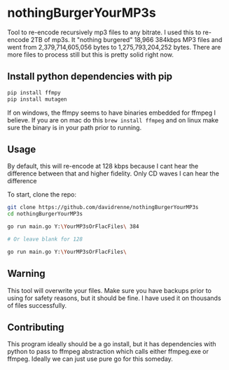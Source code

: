 # nothingBurgerYourMP3s

Tool to re-encode recursively mp3 files to any bitrate. I used this to re-encode 2TB of mp3s. It "nothing burgered" 18,966 384kbps MP3 files and went from 2,379,714,605,056 bytes to 1,275,793,204,252 bytes. There are more files to process still but this is pretty solid right now.

<!-- TODO Remove python dependencies, make it all golang-->
<!-- TODO what it ffmpy and mutagen? -->
## Install python dependencies with pip 

```bash
pip install ffmpy
pip install mutagen
```

If on windows, the ffmpy seems to have binaries embedded for ffmpeg I believe. If you are on mac do this `brew install ffmpeg` and on linux make sure the binary is in your path prior to running.

## Usage

By default, this will re-encode at 128 kbps because I cant hear the difference between that and higher fidelity. Only CD waves I can hear the difference

To start, clone the repo:

```bash
git clone https://github.com/davidrenne/nothingBurgerYourMP3s
cd nothingBurgerYourMP3s

go run main.go Y:\YourMP3sOrFlacFiles\ 384

# Or leave blank for 128

go run main.go Y:\YourMP3sOrFlacFiles\
```

## Warning

This tool will overwrite your files. Make sure you have backups prior to using for safety reasons, but it should be fine. I have used it on thousands of files successfully.

## Contributing

This program ideally should be a go install, but it has dependencies with python to pass to ffmpeg abstraction which calls either ffmpeg.exe or ffmpeg. Ideally we can just use pure go for this someday.
